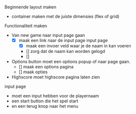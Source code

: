 Beginnende layout maken
- container maken met de juiste dimensies (flex of grid)


Functionaliteit maken
- Van new game naar input page gaan
  - [X] maak een link naar de input page
  input page
    - [X] maak een invoer veld waar je de naam in kan voeren
    - [] zorg dat de naam kan worden gelogd
    - [] 
- Options button moet een options popup of naar page gaan.
  - [] maak een options pagina
  - [] maak opties 
- Highscore moet highscore pagina laten zien

input page
- moet een input hebben voor de playernaam
- een start button die het spel start
- en een terug knop naar het menu